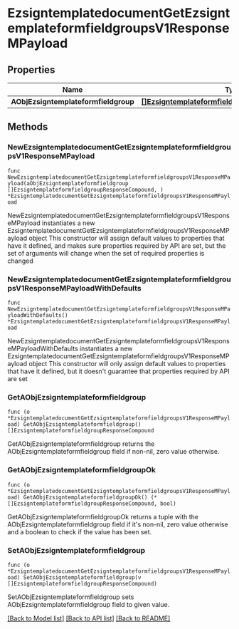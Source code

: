 # EzsigntemplatedocumentGetEzsigntemplateformfieldgroupsV1ResponseMPayload

## Properties

Name | Type | Description | Notes
------------ | ------------- | ------------- | -------------
**AObjEzsigntemplateformfieldgroup** | [**[]EzsigntemplateformfieldgroupResponseCompound**](EzsigntemplateformfieldgroupResponseCompound.md) |  | 

## Methods

### NewEzsigntemplatedocumentGetEzsigntemplateformfieldgroupsV1ResponseMPayload

`func NewEzsigntemplatedocumentGetEzsigntemplateformfieldgroupsV1ResponseMPayload(aObjEzsigntemplateformfieldgroup []EzsigntemplateformfieldgroupResponseCompound, ) *EzsigntemplatedocumentGetEzsigntemplateformfieldgroupsV1ResponseMPayload`

NewEzsigntemplatedocumentGetEzsigntemplateformfieldgroupsV1ResponseMPayload instantiates a new EzsigntemplatedocumentGetEzsigntemplateformfieldgroupsV1ResponseMPayload object
This constructor will assign default values to properties that have it defined,
and makes sure properties required by API are set, but the set of arguments
will change when the set of required properties is changed

### NewEzsigntemplatedocumentGetEzsigntemplateformfieldgroupsV1ResponseMPayloadWithDefaults

`func NewEzsigntemplatedocumentGetEzsigntemplateformfieldgroupsV1ResponseMPayloadWithDefaults() *EzsigntemplatedocumentGetEzsigntemplateformfieldgroupsV1ResponseMPayload`

NewEzsigntemplatedocumentGetEzsigntemplateformfieldgroupsV1ResponseMPayloadWithDefaults instantiates a new EzsigntemplatedocumentGetEzsigntemplateformfieldgroupsV1ResponseMPayload object
This constructor will only assign default values to properties that have it defined,
but it doesn't guarantee that properties required by API are set

### GetAObjEzsigntemplateformfieldgroup

`func (o *EzsigntemplatedocumentGetEzsigntemplateformfieldgroupsV1ResponseMPayload) GetAObjEzsigntemplateformfieldgroup() []EzsigntemplateformfieldgroupResponseCompound`

GetAObjEzsigntemplateformfieldgroup returns the AObjEzsigntemplateformfieldgroup field if non-nil, zero value otherwise.

### GetAObjEzsigntemplateformfieldgroupOk

`func (o *EzsigntemplatedocumentGetEzsigntemplateformfieldgroupsV1ResponseMPayload) GetAObjEzsigntemplateformfieldgroupOk() (*[]EzsigntemplateformfieldgroupResponseCompound, bool)`

GetAObjEzsigntemplateformfieldgroupOk returns a tuple with the AObjEzsigntemplateformfieldgroup field if it's non-nil, zero value otherwise
and a boolean to check if the value has been set.

### SetAObjEzsigntemplateformfieldgroup

`func (o *EzsigntemplatedocumentGetEzsigntemplateformfieldgroupsV1ResponseMPayload) SetAObjEzsigntemplateformfieldgroup(v []EzsigntemplateformfieldgroupResponseCompound)`

SetAObjEzsigntemplateformfieldgroup sets AObjEzsigntemplateformfieldgroup field to given value.



[[Back to Model list]](../README.md#documentation-for-models) [[Back to API list]](../README.md#documentation-for-api-endpoints) [[Back to README]](../README.md)


